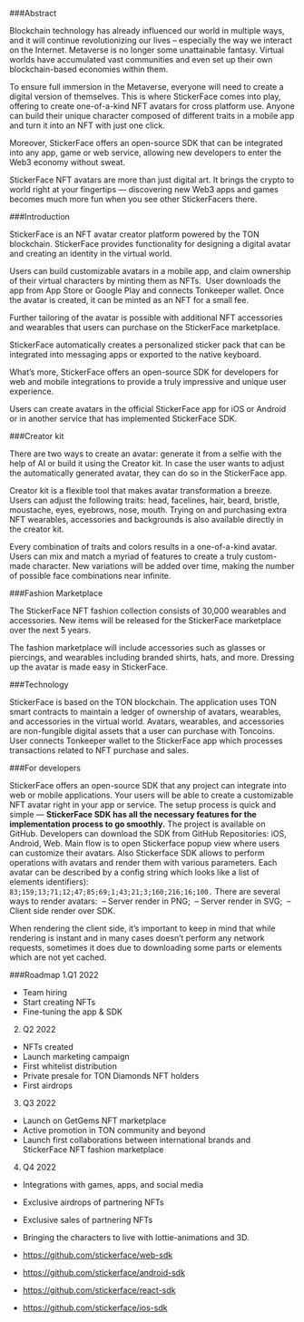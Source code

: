 ###Abstract

Blockchain technology has already influenced our world in multiple ways, and it will continue revolutionizing our lives – especially the way we interact on the Internet. Metaverse is no longer some unattainable fantasy. Virtual worlds have accumulated vast communities and even set up their own blockchain-based economies within them. 

To ensure full immersion in the Metaverse, everyone will need to create a digital version of themselves. This is where StickerFace comes into play, offering to create one-of-a-kind NFT avatars for cross platform use. Anyone can build their unique character composed of different traits in a mobile app and turn it into an NFT with just one click. 

Moreover, StickerFace offers an open-source SDK that can be integrated into any app, game or web service, allowing new developers to enter the Web3 economy without sweat.

StickerFace NFT avatars are more than just digital art. It brings the crypto to world right at your fingertips — discovering new Web3 apps and games becomes much more fun when you see other StickerFacers there.

###Introduction

StickerFace is an NFT avatar creator platform powered by the TON blockchain. StickerFace provides functionality for designing a digital avatar and creating an identity in the virtual world. 

Users can build customizable avatars in a mobile app, and claim ownership of their virtual characters by minting them as NFTs. 
User downloads the app from App Store or Google Play and connects Tonkeeper wallet. Once the avatar is created, it can be minted as an NFT for a small fee. 

Further tailoring of the avatar is possible with additional NFT accessories and wearables that users can purchase on the StickerFace marketplace. 

StickerFace automatically creates a personalized sticker pack that can be integrated into messaging apps or exported to the native keyboard. 

What’s more, StickerFace offers an open-source SDK for developers for web and mobile integrations to provide a truly impressive and unique user experience. 

Users can create avatars in the official StickerFace app for iOS or Android or in another service that has implemented StickerFace SDK.

###Creator kit 

There are two ways to create an avatar: generate it from a selfie with the help of AI or build it using the Creator kit. In case the user wants to adjust the automatically generated avatar, they can do so in the StickerFace app. 

Creator kit is a flexible tool that makes avatar transformation a breeze. Users can adjust the following traits: head, facelines, hair, beard, bristle, moustache, eyes, eyebrows, nose, mouth. Trying on and purchasing extra NFT wearables, accessories and backgrounds is also available directly in the creator kit.

Every combination of traits and colors results in a one-of-a-kind avatar. Users can mix and match a myriad of features to create a truly custom-made character. New variations will be added over time, making the number of possible face combinations near infinite.

###Fashion Marketplace

The StickerFace NFT fashion collection consists of 30,000 wearables and accessories. New items will be released for the StickerFace marketplace over the next 5 years. 

The fashion marketplace will include accessories such as glasses or piercings, and wearables including branded shirts, hats, and more. Dressing up the avatar is made easy in StickerFace. 

###Technology

StickerFace is based on the TON blockchain. The application uses TON smart contracts to maintain a ledger of ownership of avatars, wearables, and accessories in the virtual world. Avatars, wearables, and accessories are non-fungible digital assets that a user can  purchase with Toncoins. 
User connects Tonkeeper wallet to the StickerFace app which processes transactions related to NFT purchase and sales. 

###For developers

StickerFace offers an open-source SDK that any project can integrate into web or mobile applications. Your users will be able to create a customizable NFT avatar right in your app or service. The setup process is quick and simple — **StickerFace SDK has all the necessary features for the implementation process to go smoothly.** 
The project is available on GitHub. Developers can download the SDK from GitHub Repositories: iOS, Android, Web. 
Main flow is to open Stickerface popup view where users can customize their avatars. Also Stickerface SDK allows to perform operations with avatars and render them with various parameters. Each avatar can be described by a config string which looks like a list of elements identifiers): 
```83;159;13;71;12;47;85;69;1;43;21;3;160;216;16;100.```
There are several ways to render avatars:
 – Server render in PNG;
 – Server render in SVG;
 – Client side render over SDK.

When rendering the client side, it’s important to keep in mind that while rendering is instant and in many cases doesn’t perform any network requests, sometimes it does due to downloading some parts or elements which are not yet cached.

###Roadmap
1.Q1 2022
 - Team hiring
 - Start creating NFTs
 - Fine-tuning the app & SDK

2. Q2 2022
- NFTs created
- Launch marketing campaign
- First whitelist distribution
- Private presale for TON Diamonds NFT holders
- First airdrops

3. Q3 2022
- Launch on GetGems NFT marketplace
- Active promotion in TON community and beyond
- Launch first collaborations between international brands and StickerFace NFT fashion marketplace

4. Q4 2022
- Integrations with games, apps, and social media
- Exclusive airdrops of partnering NFTs
- Exclusive sales of partnering NFTs
- Bringing the characters to live with lottie-animations and 3D.


- https://github.com/stickerface/web-sdk
- https://github.com/stickerface/android-sdk
- https://github.com/stickerface/react-sdk
- https://github.com/stickerface/ios-sdk
